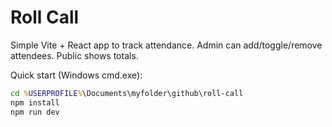 # Roll Call

Simple Vite + React app to track attendance. Admin can add/toggle/remove attendees. Public shows totals.

Quick start (Windows cmd.exe):

```bat
cd %USERPROFILE%\Documents\myfolder\github\roll-call
npm install
npm run dev
```
